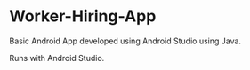 # Worker-Hiring-App
Basic Android App developed using Android Studio using Java.

Runs with Android Studio.
